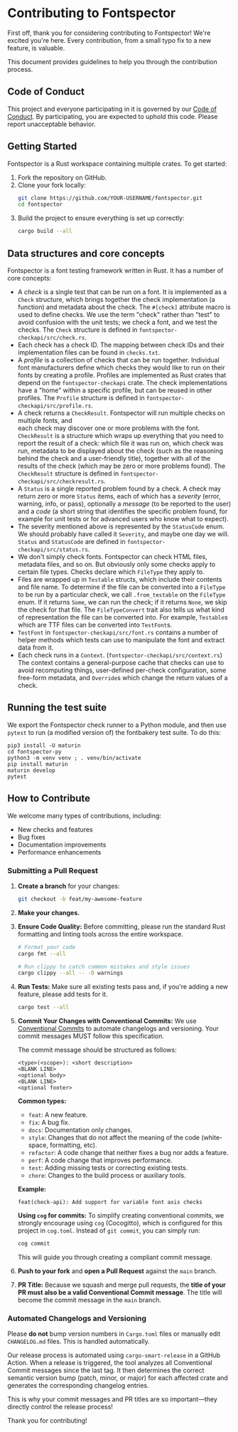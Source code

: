 # Contributing to Fontspector

First off, thank you for considering contributing to Fontspector! We're excited you're here. Every contribution, from a small typo fix to a new feature, is valuable.

This document provides guidelines to help you through the contribution process.

## Code of Conduct

This project and everyone participating in it is governed by our [Code of Conduct](CODE_OF_CONDUCT.md). By participating, you are expected to uphold this code. Please report unacceptable behavior.

## Getting Started

Fontspector is a Rust workspace containing multiple crates. To get started:

1.  Fork the repository on GitHub.
2.  Clone your fork locally:
    ```sh
    git clone https://github.com/YOUR-USERNAME/fontspector.git
    cd fontspector
    ```
3.  Build the project to ensure everything is set up correctly:
    ```sh
    cargo build --all
    ```

## Data structures and core concepts

Fontspector is a font testing framework written in Rust. It has a number of core concepts:

- A _check_ is a single test that can be run on a font. It is implemented as a `Check` structure,
  which brings together the check implementation (a function) and metadata about the check.
  The `#[check]` attribute macro is used to define checks. We use the term "check" rather than
  "test" to avoid confusion with the unit tests; we check a font, and we test the checks. The `Check` structure is defined in `fontspector-checkapi/src/check.rs`.
- Each check has a check ID. The mapping between check IDs and their implementation files can be found in `checks.txt`.
- A _profile_ is a collection of checks that can be run together. Individual font manufacturers
  define which checks they would like to run on their fonts by creating a profile.
  Profiles are implemented as Rust crates that depend on the `fontspector-checkapi` crate. The
  check implementations have a "home" within a specific profile, but can be reused in other
  profiles. The `Profile` structure is defined in `fontspector-checkapi/src/profile.rs`.
- A check returns a `CheckResult`. Fontspector will run multiple checks on multiple fonts, and  
  each check may discover one or more problems with the font. `CheckResult` is a structure which wraps up everything that you need to report the result of a check: which file it was run on,
  which check was run, metadata to be displayed about the check (such as the reasoning behind the check and a user-friendly title), together with all of the results of the check (which may be zero or more problems found). The `CheckResult` structure is defined in `fontspector-checkapi/src/checkresult.rs`.
- A `Status` is a single reported problem found by a check. A check may return zero or more
  `Status` items, each of which has a _severity_ (error, warning, info, or pass), optionally a _message_ (to be reported to the user) and a _code_ (a short string that identifies the specific problem found, for example for unit tests or for advanced users who know what to expect).
- The severity mentioned above is represented by the `StatusCode` enum. We should probably have
  called it `Severity`, and maybe one day we will. `Status` and `StatusCode` are defined in `fontspector-checkapi/src/status.rs`.
- We don't simply check fonts. Fontspector can check HTML files, metadata files, and so on. But obviously only some checks apply to certain file types. Checks declare which `FileType` they apply to.
- Files are wrapped up in `Testable` structs, which include their contents and file name. To determine if the file can be converted into a `FileType` to be run by a particular check, we call `.from_testable` on the `FileType` enum. If it returns `Some`, we can run the check; if it returns `None`, we skip the check for that file. The `FileTypeConvert` trait also tells us what kind of representation the file can be converted into. For example, `Testable`s which are TTF files can be converted into `TestFont`s.
- `TestFont` in `fontspector-checkapi/src/font.rs` contains a number of helper methods which tests can use to manipulate the font and extract data from it.
- Each check runs in a `Context`. (`fontspector-checkapi/src/context.rs`) The context contains a general-purpose cache that checks can use to avoid recomputing things, user-defined per-check configuration, some free-form metadata, and `Override`s which change the return values of a check.


## Running the test suite

We export the Fontspector check runner to a Python module, and then use
`pytest` to run (a modified version of) the fontbakery test suite. To
do this:

```
pip3 install -U maturin
cd fontspector-py
python3 -m venv venv ; . venv/bin/activate
pip install maturin
maturin develop
pytest
```

## How to Contribute

We welcome many types of contributions, including:

*   New checks and features
*   Bug fixes
*   Documentation improvements
*   Performance enhancements

### Submitting a Pull Request

1.  **Create a branch** for your changes:
    ```sh
    git checkout -b feat/my-awesome-feature
    ```
2.  **Make your changes.**
3.  **Ensure Code Quality:** Before committing, please run the standard Rust formatting and linting tools across the entire workspace.
    ```sh
    # Format your code
    cargo fmt --all

    # Run clippy to catch common mistakes and style issues
    cargo clippy --all -- -D warnings
    ```
4.  **Run Tests:** Make sure all existing tests pass and, if you're adding a new feature, please add tests for it.
    ```sh
    cargo test --all
    ```
5.  **Commit Your Changes with Conventional Commits:** We use [Conventional Commits](https://www.conventionalcommits.org/en/v1.0.0/) to automate changelogs and versioning. Your commit messages MUST follow this specification.

    The commit message should be structured as follows:
    ```
    <type>(<scope>): <short description>
    <BLANK LINE>
    <optional body>
    <BLANK LINE>
    <optional footer>
    ```

    **Common types:**
    *   `feat`: A new feature.
    *   `fix`: A bug fix.
    *   `docs`: Documentation only changes.
    *   `style`: Changes that do not affect the meaning of the code (white-space, formatting, etc).
    *   `refactor`: A code change that neither fixes a bug nor adds a feature.
    *   `perf`: A code change that improves performance.
    *   `test`: Adding missing tests or correcting existing tests.
    *   `chore`: Changes to the build process or auxiliary tools.

    **Example:**
    ```
    feat(check-api): Add support for variable font axis checks
    ```

    **Using `cog` for commits:**
    To simplify creating conventional commits, we strongly encourage using `cog` (Cocogitto), which is configured for this project in `cog.toml`. Instead of `git commit`, you can simply run:
    ```sh
    cog commit
    ```
    This will guide you through creating a compliant commit message.

6.  **Push to your fork** and **open a Pull Request** against the `main` branch.

7.  **PR Title:** Because we squash and merge pull requests, the **title of your PR must also be a valid Conventional Commit message**. The title will become the commit message in the `main` branch.

### Automated Changelogs and Versioning

Please **do not** bump version numbers in `Cargo.toml` files or manually edit `CHANGELOG.md` files. This is handled automatically.

Our release process is automated using `cargo-smart-release` in a GitHub Action. When a release is triggered, the tool analyzes all Conventional Commit messages since the last tag. It then determines the correct semantic version bump (patch, minor, or major) for each affected crate and generates the corresponding changelog entries.

This is why your commit messages and PR titles are so important—they directly control the release process!

Thank you for contributing!
